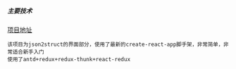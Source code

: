 ##### 主要技术

<a href="https://json2struct.xhxblog.cn">项目地址</a>
```
该项目为json2struct的界面部分，使用了最新的create-react-app脚手架，非常简单，非常适合新手入门
使用了antd+redux+redux-thunk+react-redux
```
